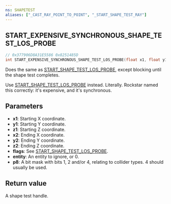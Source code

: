 ```yaml
---
ns: SHAPETEST
aliases: ["_CAST_RAY_POINT_TO_POINT", "_START_SHAPE_TEST_RAY"]
---
```

## START_EXPENSIVE_SYNCHRONOUS_SHAPE_TEST_LOS_PROBE

```c
// 0x377906D8A31E5586 0x8251485D
int START_EXPENSIVE_SYNCHRONOUS_SHAPE_TEST_LOS_PROBE(float x1, float y1, float z1, float x2, float y2, float z2, int flags, Entity entity, int p8);
```

Does the same as [START_SHAPE_TEST_LOS_PROBE](#_0x7EE9F5D83DD4F90E), except blocking until the shape test completes.

Use [START_SHAPE_TEST_LOS_PROBE](#_0x7EE9F5D83DD4F90E) instead. Literally. Rockstar named this correctly: it's expensive, and it's synchronous.


## Parameters
* **x1**: Starting X coordinate.
* **y1**: Starting Y coordinate.
* **z1**: Starting Z coordinate.
* **x2**: Ending X coordinate.
* **y2**: Ending Y coordinate.
* **z2**: Ending Z coordinate.
* **flags**: See [START_SHAPE_TEST_LOS_PROBE](#_0x7EE9F5D83DD4F90E).
* **entity**: An entity to ignore, or 0.
* **p8**: A bit mask with bits 1, 2 and/or 4, relating to collider types. 4 should usually be used.

## Return value
A shape test handle.